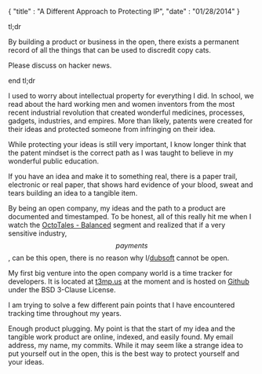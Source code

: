 {
  "title" : "A Different Approach to Protecting IP",
  "date" : "01/28/2014"
}

tl;dr

By building a product or business in the open, there exists a permanent
record of all the things that can be used to discredit copy cats.

Please discuss on hacker news.

end tl;dr

I used to worry about intellectual property for everything I did.
In school, we read about the hard working men and women inventors from
the most recent industrial revolution that created wonderful medicines,
processes, gadgets, industries, and empires. More than likely, patents
were created for their ideas and protected someone from infringing on
their idea.

While protecting your ideas is still very important, I know longer think
that the patent mindset is the correct path as I was taught to believe
in my wonderful public education.

If you have an idea and make it to something real, there is a paper
trail, electronic or real paper, that shows hard evidence of your blood,
sweat and tears building an idea to a tangible item.

By being an open company, my ideas and the path to a product are
documented and timestamped. To be honest, all of this really hit me when
I watch the [OctoTales - Balanced](http://www.youtube.com/watch?v=ukKd8W3Bvo0&feature=youtu.be)
segment and realized that if a very sensitive industry, $$ payments $$,
can be this open, there is no reason why
I/[dubsoft](http://www.dubsoft.net) cannot be open.

My first big venture into the open company world is a time tracker
for developers. It is located at [t3mp.us](http://www.t3mp.us) at the
moment and is hosted on [Github](https://github.com/t3mpus/tempus) under
the BSD 3-Clause License.

I am trying to solve a few different pain points that I
have encountered tracking time throughout my years.

Enough product plugging. My point is that the start of my idea and the
tangible work product are online, indexed, and easily found. My email
address, my name, my commits. While it may seem like a strange idea to
put yourself out in the open, this is the best way to protect yourself
and your ideas.
